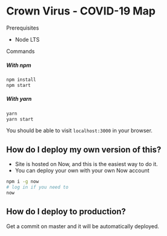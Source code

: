 # Crown Virus - COVID-19 Map

Prerequisites

- Node LTS

Commands

##### With npm

```sh
npm install
npm start
```

##### With yarn

```sh
yarn
yarn start
```

You should be able to visit `localhost:3000` in your browser.

## How do I deploy my own version of this?

- Site is hosted on Now, and this is the easiest way to do it.
- You can deploy your own with your own Now account

```sh
npm i -g now
# log in if you need to
now
```

## How do I deploy to production?

Get a commit on master and it will be automatically deployed.
